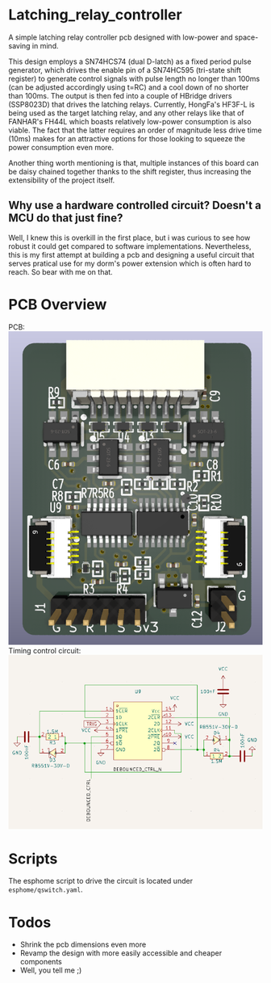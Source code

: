 # Latching_relay_controller
A simple latching relay controller pcb designed with low-power and space-saving in mind.

This design employs a SN74HCS74 (dual D-latch) as a fixed period pulse generator, which drives the enable pin of a SN74HC595 (tri-state shift register) to generate control signals with pulse length no longer than 100ms (can be adjusted accordingly using t=RC) and a cool down of no shorter than 100ms. The output is then fed into a couple of HBridge drivers (SSP8023D) that drives the latching relays. Currently, HongFa's HF3F-L is being used as the target latching relay, and any other relays like that of FANHAR's FH44L which boasts relatively low-power consumption is also viable. The fact that the latter requires an order of magnitude less drive time (10ms) makes for an attractive options for those looking to squeeze the power consumption even more. 

Another thing worth mentioning is that, multiple instances of this board can be daisy chained together thanks to the shift register, thus increasing the extensibility of the project itself.

## Why use a hardware controlled circuit? Doesn't a MCU do that just fine?
Well, I knew this is overkill in the first place, but i was curious to see how robust it could get compared to software implementations. Nevertheless, this is my first attempt at building a pcb and designing a useful circuit that serves pratical use for my dorm's power extension which is often hard to reach. So bear with me on that.

# PCB Overview
PCB:
![PCB 3d Preview](imgs/pcb_3d_preview.png)
Timing control circuit:
![Timing control circuit](imgs/pcb_schematic_sn74hc74.png)

# Scripts
The esphome script to drive the circuit is located under `esphome/qswitch.yaml`.  

# Todos
- Shrink the pcb dimensions even more
- Revamp the design with more easily accessible and cheaper components
- Well, you tell me ;)
